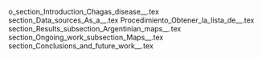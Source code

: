 o_section_Introduction_Chagas_disease__.tex
section_Data_sources_As_a__.tex
Procedimiento_Obtener_la_lista_de__.tex
section_Results_subsection_Argentinian_maps__.tex
section_Ongoing_work_subsection_Maps__.tex
section_Conclusions_and_future_work__.tex